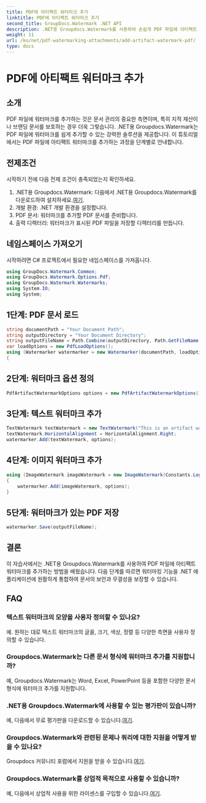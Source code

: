 ```yaml
---
title: PDF에 아티팩트 워터마크 추가
linktitle: PDF에 아티팩트 워터마크 추가
second_title: GroupDocs.Watermark .NET API
description: .NET용 Groupdocs.Watermark를 사용하여 손쉽게 PDF 파일에 아티팩트 워터마크를 추가하는 방법을 알아보세요. 문서를 쉽게 보호하세요.
weight: 11
url: /ko/net/pdf-watermarking-attachments/add-artifact-watermark-pdf/
type: docs
---
```

# PDF에 아티팩트 워터마크 추가

## 소개
PDF 파일에 워터마크를 추가하는 것은 문서 관리의 중요한 측면이며, 특히 지적 재산이나 브랜딩 문서를 보호하는 경우 더욱 그렇습니다. .NET용 Groupdocs.Watermark는 PDF 파일에 워터마크를 쉽게 추가할 수 있는 강력한 솔루션을 제공합니다. 이 튜토리얼에서는 PDF 파일에 아티팩트 워터마크를 추가하는 과정을 단계별로 안내합니다.
## 전제조건
시작하기 전에 다음 전제 조건이 충족되었는지 확인하세요.
1.  .NET용 Groupdocs.Watermark: 다음에서 .NET용 Groupdocs.Watermark를 다운로드하여 설치하세요.[여기](https://releases.groupdocs.com/Watermark/net/).
2. 개발 환경: .NET 개발 환경을 설정합니다.
3. PDF 문서: 워터마크를 추가할 PDF 문서를 준비합니다.
4. 출력 디렉터리: 워터마크가 표시된 PDF 파일을 저장할 디렉터리를 만듭니다.

## 네임스페이스 가져오기
시작하려면 C# 프로젝트에서 필요한 네임스페이스를 가져옵니다.
```csharp
using GroupDocs.Watermark.Common;
using GroupDocs.Watermark.Options.Pdf;
using GroupDocs.Watermark.Watermarks;
using System.IO;
using System;
```
## 1단계: PDF 문서 로드
```csharp
string documentPath = "Your Document Path";
string outputDirectory = "Your Document Directory";
string outputFileName = Path.Combine(outputDirectory, Path.GetFileName(documentPath));
var loadOptions = new PdfLoadOptions();
using (Watermarker watermarker = new Watermarker(documentPath, loadOptions))
{
```
## 2단계: 워터마크 옵션 정의
```csharp
PdfArtifactWatermarkOptions options = new PdfArtifactWatermarkOptions();
```
## 3단계: 텍스트 워터마크 추가
```csharp
TextWatermark textWatermark = new TextWatermark("This is an artifact watermark", new Font("Arial", 8));
textWatermark.HorizontalAlignment = HorizontalAlignment.Right;
watermarker.Add(textWatermark, options);
```
## 4단계: 이미지 워터마크 추가
```csharp
using (ImageWatermark imageWatermark = new ImageWatermark(Constants.LogoBmp))
{
    watermarker.Add(imageWatermark, options);
}
```
## 5단계: 워터마크가 있는 PDF 저장
```csharp
watermarker.Save(outputFileName);
```

## 결론
이 자습서에서는 .NET용 Groupdocs.Watermark를 사용하여 PDF 파일에 아티팩트 워터마크를 추가하는 방법을 배웠습니다. 다음 단계를 따르면 워터마킹 기능을 .NET 애플리케이션에 원활하게 통합하여 문서의 보안과 무결성을 보장할 수 있습니다.
## FAQ
### 텍스트 워터마크의 모양을 사용자 정의할 수 있나요?
예. 원하는 대로 텍스트 워터마크의 글꼴, 크기, 색상, 정렬 등 다양한 측면을 사용자 정의할 수 있습니다.
### Groupdocs.Watermark는 다른 문서 형식에 워터마크 추가를 지원합니까?
예, Groupdocs.Watermark는 Word, Excel, PowerPoint 등을 포함한 다양한 문서 형식에 워터마크 추가를 지원합니다.
### .NET용 Groupdocs.Watermark에 사용할 수 있는 평가판이 있습니까?
 예, 다음에서 무료 평가판을 다운로드할 수 있습니다.[여기](https://releases.groupdocs.com/).
### Groupdocs.Watermark와 관련된 문제나 쿼리에 대한 지원을 어떻게 받을 수 있나요?
 Groupdocs 커뮤니티 포럼에서 지원을 받을 수 있습니다.[여기](https://forum.groupdocs.com/c/watermark/19).
### Groupdocs.Watermark를 상업적 목적으로 사용할 수 있습니까?
예, 다음에서 상업적 사용을 위한 라이센스를 구입할 수 있습니다.[여기](https://purchase.groupdocs.com/buy).